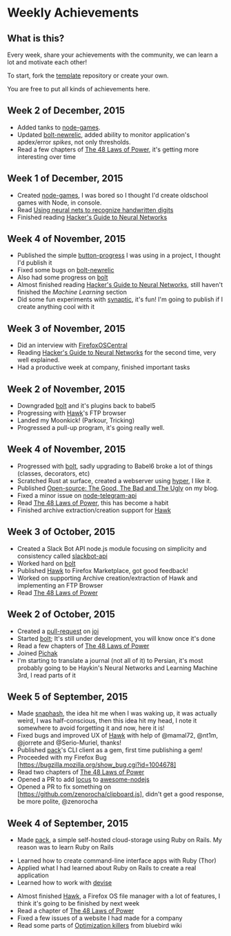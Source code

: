 Weekly Achievements
==================

What is this?
------------
Every week, share your achievements with the community, we can learn a lot and motivate each other!

To start, fork the [template](https://github.com/mdibaiee/weekly-achievements-template) repository or create your own.

You are free to put all kinds of achievements here.

Week 2 of December, 2015
------------------------
* Added tanks to [node-games](https://github.com/mdibaiee/node-games).
* Updated [bolt-newrelic](https://github.com/mdibaiee/bolt-newrelic), added ability to monitor application's apdex/error _spikes_, not only thresholds.
* Read a few chapters of [The 48 Laws of Power](https://en.wikipedia.org/wiki/The_48_Laws_of_Power), it's getting more interesting over time

Week 1 of December, 2015
------------------------
* Created [node-games](https://github.com/mdibaiee/node-games), I was bored so I thought I'd create oldschool games with Node, in console.
* Read [Using neural nets to recognize handwritten digits](http://neuralnetworksanddeeplearning.com/chap1.html)
* Finished reading [Hacker's Guide to Neural Networks](http://karpathy.github.io/neuralnets/)

Week 4 of November, 2015
------------------------
* Published the simple [button-progress](https://github.com/mdibaiee/button-progress) I was using in a project, I thought I'd publish it
* Fixed some bugs on [bolt-newrelic](https://github.com/mdibaiee/bolt-newrelic)
* Also had some progress on [bolt](https://github.com/mdibaiee/bolt)
* Almost finished reading [Hacker's Guide to Neural Networks](http://karpathy.github.io/neuralnets/), still haven't finished the _Machine Learning_ section
* Did some fun experiments with [synaptic](https://github.com/cazala/synaptic), it's fun! I'm going to publish if I create anything cool with it

Week 3 of November, 2015
------------------------
* Did an interview with [FirefoxOSCentral](http://firefoxoscentral.com/2015/11/meet-the-devs-developer-interview-mahdi-debaiee/)
* Reading [Hacker's Guide to Neural Networks](http://karpathy.github.io/neuralnets/) for the second time, very well explained.
* Had a productive week at company, finished important tasks

Week 2 of November, 2015
------------------------
* Downgraded [bolt](https://github.com/mdibaiee/bolt) and it's plugins back to babel5
* Progressing with [Hawk](https://github.com/mdibaiee/Hawk)'s FTP browser
* Landed my Moonkick! (Parkour, Tricking)
* Progressed a pull-up program, it's going really well.

Week 4 of November, 2015
------------------------
* Progressed with [bolt](https://github.com/mdibaiee/bolt), sadly upgrading to Babel6 broke a lot of things (classes, decorators, etc)
* Scratched Rust at surface, created a webserver using [hyper](https://github.com/hyperium/hyper), I like it.
* Published [Open-source: The Good, The Bad and The Ugly](http://dibaiee.ir/open-source-good-bad-ugly/) on my blog.
* Fixed a minor issue on [node-telegram-api](https://github.com/mdibaiee/node-telegram-api/issues/12)
* Read [The 48 Laws of Power](https://en.wikipedia.org/wiki/The_48_Laws_of_Power), this has become a habit
* Finished archive extraction/creation support for [Hawk](https://github.com/mdibaiee/Hawk)

Week 3 of October, 2015
-----------------------
* Created a Slack Bot API node.js module focusing on simplicity and consistency called [slackbot-api](https://github.com/mdibaiee/slackbot-api)
* Worked hard on [bolt](https://github.com/mdibaiee/bolt)
* Published [Hawk](https://marketplace.firefox.com/app/hawk/) to Firefox Marketplace, got good feedback!
* Worked on supporting Archive creation/extraction of Hawk and implementing an FTP Browser
* Read [The 48 Laws of Power](https://en.wikipedia.org/wiki/The_48_Laws_of_Power)

Week 2 of October, 2015
-----------------------
* Created a [pull-request](https://github.com/hapijs/joi/pull/735) on [joi](https://github.com/hapijs/joi)
* Started [bolt](https://github.com/mdibaiee/bolt); It's still under development, you will know once it's done
* Read a few chapters of [The 48 Laws of Power](https://en.wikipedia.org/wiki/The_48_Laws_of_Power)
* Joined [Pichak](https://pichak.co)
* I'm starting to translate a journal (not all of it) to Persian, it's most probably going to be Haykin's Neural Networks and Learning Machine 3rd, I read parts of it

Week 5 of September, 2015
-------------------------
* Made [snaphash](https://github.com/mdibaiee/snaphash), the idea hit me when I was waking up, it was actually weird, I was half-conscious, then this idea hit my head, I note it somewhere to avoid forgetting it and now, here it is!
* Fixed bugs and improved UX of [Hawk](https://github.com/mdibaiee/Hawk) with help of @mamal72, @nt1m, @jorrete and @Serio-Muriel, thanks!
* Published [pack](https://github.com/mdibaiee/pack)'s CLI client as a gem, first time publishing a gem!
* Proceeded with my Firefox Bug [https://bugzilla.mozilla.org/show_bug.cgi?id=1004678]
* Read two chapters of [The 48 Laws of Power](https://en.wikipedia.org/wiki/The_48_Laws_of_Power)
* Opened a PR to add [locus](https://github.com/alidavut/locus) to [awesome-nodejs](https://github.com/sindresorhus/awesome-nodejs/pull/363)
* Opened a PR to fix something on [https://github.com/zenorocha/clipboard.js], didn't get a good response, be more polite, @zenorocha

Week 4 of September, 2015
-------------------------

* Made [pack](https://github.com/mdibaiee/pack), a simple self-hosted cloud-storage using Ruby on Rails. My reason was to learn Ruby on Rails
 - Learned how to create command-line interface apps with Ruby (Thor)
 - Applied what I had learned about Ruby on Rails to create a real application
 - Learned how to work with [devise](https://github.com/plataformatec/devise)
* Almost finished [Hawk](https://github.com/mdibaiee/Hawk), a Firefox OS file manager with a lot of features, I think it's going to be finished by next week
* Read a chapter of [The 48 Laws of Power](https://en.wikipedia.org/wiki/The_48_Laws_of_Power)
* Fixed a few issues of a website I had made for a company
* Read some parts of [Optimization killers](https://github.com/petkaantonov/bluebird/wiki/Optimization-killers) from bluebird wiki
